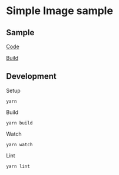 # Simple Image sample

## Sample
[Code](src/index.ts)

[Build](https://antonovsergey2211.github.io/jeng/samples/image-simple/build/)

## Development
Setup
```shell
yarn
```
Build
```shell
yarn build
```
Watch
```shell
yarn watch
```
Lint
```shell
yarn lint
```

